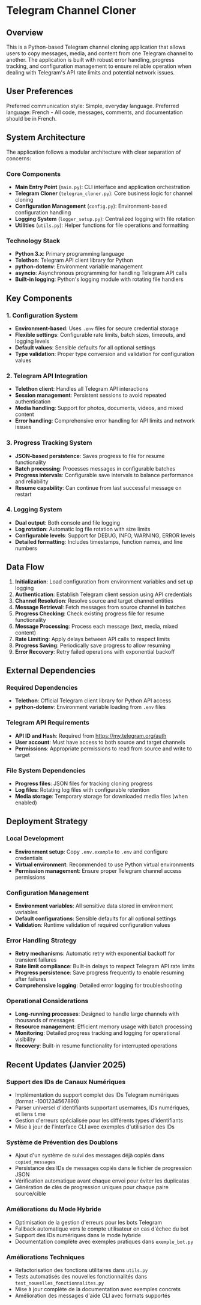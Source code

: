 # Telegram Channel Cloner

## Overview

This is a Python-based Telegram channel cloning application that allows users to copy messages, media, and content from one Telegram channel to another. The application is built with robust error handling, progress tracking, and configuration management to ensure reliable operation when dealing with Telegram's API rate limits and potential network issues.

## User Preferences

Preferred communication style: Simple, everyday language.
Preferred language: French - All code, messages, comments, and documentation should be in French.

## System Architecture

The application follows a modular architecture with clear separation of concerns:

### Core Components
- **Main Entry Point** (`main.py`): CLI interface and application orchestration
- **Telegram Cloner** (`telegram_cloner.py`): Core business logic for channel cloning
- **Configuration Management** (`config.py`): Environment-based configuration handling
- **Logging System** (`logger_setup.py`): Centralized logging with file rotation
- **Utilities** (`utils.py`): Helper functions for file operations and formatting

### Technology Stack
- **Python 3.x**: Primary programming language
- **Telethon**: Telegram API client library for Python
- **python-dotenv**: Environment variable management
- **asyncio**: Asynchronous programming for handling Telegram API calls
- **Built-in logging**: Python's logging module with rotating file handlers

## Key Components

### 1. Configuration System
- **Environment-based**: Uses `.env` files for secure credential storage
- **Flexible settings**: Configurable rate limits, batch sizes, timeouts, and logging levels
- **Default values**: Sensible defaults for all optional settings
- **Type validation**: Proper type conversion and validation for configuration values

### 2. Telegram API Integration
- **Telethon client**: Handles all Telegram API interactions
- **Session management**: Persistent sessions to avoid repeated authentication
- **Media handling**: Support for photos, documents, videos, and mixed content
- **Error handling**: Comprehensive error handling for API limits and network issues

### 3. Progress Tracking System
- **JSON-based persistence**: Saves progress to file for resume functionality
- **Batch processing**: Processes messages in configurable batches
- **Progress intervals**: Configurable save intervals to balance performance and reliability
- **Resume capability**: Can continue from last successful message on restart

### 4. Logging System
- **Dual output**: Both console and file logging
- **Log rotation**: Automatic log file rotation with size limits
- **Configurable levels**: Support for DEBUG, INFO, WARNING, ERROR levels
- **Detailed formatting**: Includes timestamps, function names, and line numbers

## Data Flow

1. **Initialization**: Load configuration from environment variables and set up logging
2. **Authentication**: Establish Telegram client session using API credentials
3. **Channel Resolution**: Resolve source and target channel entities
4. **Message Retrieval**: Fetch messages from source channel in batches
5. **Progress Checking**: Check existing progress file for resume functionality
6. **Message Processing**: Process each message (text, media, mixed content)
7. **Rate Limiting**: Apply delays between API calls to respect limits
8. **Progress Saving**: Periodically save progress to allow resuming
9. **Error Recovery**: Retry failed operations with exponential backoff

## External Dependencies

### Required Dependencies
- **Telethon**: Official Telegram client library for Python API access
- **python-dotenv**: Environment variable loading from `.env` files

### Telegram API Requirements
- **API ID and Hash**: Required from https://my.telegram.org/auth
- **User account**: Must have access to both source and target channels
- **Permissions**: Appropriate permissions to read from source and write to target

### File System Dependencies
- **Progress files**: JSON files for tracking cloning progress
- **Log files**: Rotating log files with configurable retention
- **Media storage**: Temporary storage for downloaded media files (when enabled)

## Deployment Strategy

### Local Development
- **Environment setup**: Copy `.env.example` to `.env` and configure credentials
- **Virtual environment**: Recommended to use Python virtual environments
- **Permission management**: Ensure proper Telegram channel access permissions

### Configuration Management
- **Environment variables**: All sensitive data stored in environment variables
- **Default configurations**: Sensible defaults for all optional settings
- **Validation**: Runtime validation of required configuration values

### Error Handling Strategy
- **Retry mechanisms**: Automatic retry with exponential backoff for transient failures
- **Rate limit compliance**: Built-in delays to respect Telegram API rate limits
- **Progress persistence**: Save progress frequently to enable resuming after failures
- **Comprehensive logging**: Detailed error logging for troubleshooting

### Operational Considerations
- **Long-running processes**: Designed to handle large channels with thousands of messages
- **Resource management**: Efficient memory usage with batch processing
- **Monitoring**: Detailed progress tracking and logging for operational visibility
- **Recovery**: Built-in resume functionality for interrupted operations

## Recent Updates (Janvier 2025)

### Support des IDs de Canaux Numériques
- Implémentation du support complet des IDs Telegram numériques (format -1001234567890)
- Parser universel d'identifiants supportant usernames, IDs numériques, et liens t.me
- Gestion d'erreurs spécialisée pour les différents types d'identifiants
- Mise à jour de l'interface CLI avec exemples d'utilisation des IDs

### Système de Prévention des Doublons
- Ajout d'un système de suivi des messages déjà copiés dans `copied_messages`
- Persistance des IDs de messages copiés dans le fichier de progression JSON
- Vérification automatique avant chaque envoi pour éviter les duplicatas
- Génération de clés de progression uniques pour chaque paire source/cible

### Améliorations du Mode Hybride
- Optimisation de la gestion d'erreurs pour les bots Telegram
- Fallback automatique vers le compte utilisateur en cas d'échec du bot
- Support des IDs numériques dans le mode hybride
- Documentation complète avec exemples pratiques dans `exemple_bot.py`

### Améliorations Techniques
- Refactorisation des fonctions utilitaires dans `utils.py`
- Tests automatisés des nouvelles fonctionnalités dans `test_nouvelles_fonctionnalites.py`
- Mise à jour complète de la documentation avec exemples concrets
- Amélioration des messages d'aide CLI avec formats supportés